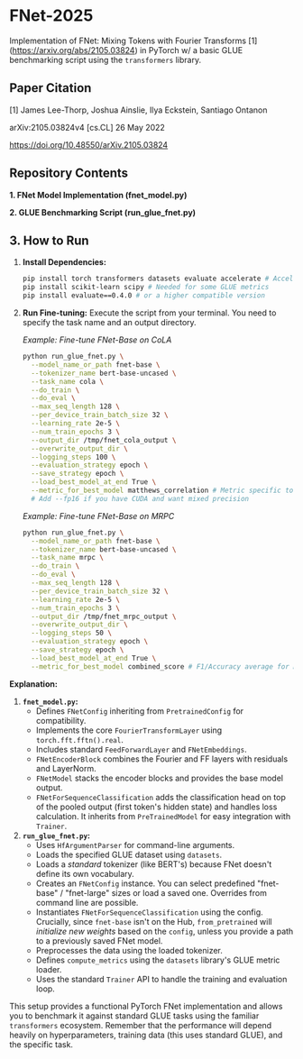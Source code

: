 # FNet-2025

Implementation of FNet: Mixing Tokens with Fourier Transforms [1] (https://arxiv.org/abs/2105.03824) in PyTorch w/ a basic GLUE benchmarking script using the `transformers` library.

## Paper Citation

[1] James Lee-Thorp, Joshua Ainslie, Ilya Eckstein, Santiago Ontanon

arXiv:2105.03824v4 [cs.CL] 26 May 2022 

https://doi.org/10.48550/arXiv.2105.03824

## Repository Contents

**1. FNet Model Implementation (fnet_model.py)**

**2. GLUE Benchmarking Script (run_glue_fnet.py)**

## 3. How to Run

1.  **Install Dependencies:**
    ```bash
    pip install torch transformers datasets evaluate accelerate # Accelerate needed for Trainer
    pip install scikit-learn scipy # Needed for some GLUE metrics
    pip install evaluate==0.4.0 # or a higher compatible version
    ```
2.  **Run Fine-tuning:** Execute the script from your terminal. You need to specify the task name and an output directory.

    *Example: Fine-tune FNet-Base on CoLA*
    ```bash
    python run_glue_fnet.py \
      --model_name_or_path fnet-base \
      --tokenizer_name bert-base-uncased \
      --task_name cola \
      --do_train \
      --do_eval \
      --max_seq_length 128 \
      --per_device_train_batch_size 32 \
      --learning_rate 2e-5 \
      --num_train_epochs 3 \
      --output_dir /tmp/fnet_cola_output \
      --overwrite_output_dir \
      --logging_steps 100 \
      --evaluation_strategy epoch \
      --save_strategy epoch \
      --load_best_model_at_end True \
      --metric_for_best_model matthews_correlation # Metric specific to CoLA
      # Add --fp16 if you have CUDA and want mixed precision
    ```

    *Example: Fine-tune FNet-Base on MRPC*
    ```bash
    python run_glue_fnet.py \
      --model_name_or_path fnet-base \
      --tokenizer_name bert-base-uncased \
      --task_name mrpc \
      --do_train \
      --do_eval \
      --max_seq_length 128 \
      --per_device_train_batch_size 32 \
      --learning_rate 2e-5 \
      --num_train_epochs 3 \
      --output_dir /tmp/fnet_mrpc_output \
      --overwrite_output_dir \
      --logging_steps 50 \
      --evaluation_strategy epoch \
      --save_strategy epoch \
      --load_best_model_at_end True \
      --metric_for_best_model combined_score # F1/Accuracy average for MRPC
    ```

**Explanation:**

1.  **`fnet_model.py`:**
    *   Defines `FNetConfig` inheriting from `PretrainedConfig` for compatibility.
    *   Implements the core `FourierTransformLayer` using `torch.fft.fftn().real`.
    *   Includes standard `FeedForwardLayer` and `FNetEmbeddings`.
    *   `FNetEncoderBlock` combines the Fourier and FF layers with residuals and LayerNorm.
    *   `FNetModel` stacks the encoder blocks and provides the base model output.
    *   `FNetForSequenceClassification` adds the classification head on top of the pooled output (first token's hidden state) and handles loss calculation. It inherits from `PreTrainedModel` for easy integration with `Trainer`.
2.  **`run_glue_fnet.py`:**
    *   Uses `HfArgumentParser` for command-line arguments.
    *   Loads the specified GLUE dataset using `datasets`.
    *   Loads a *standard* tokenizer (like BERT's) because FNet doesn't define its own vocabulary.
    *   Creates an `FNetConfig` instance. You can select predefined "fnet-base" / "fnet-large" sizes or load a saved one. Overrides from command line are possible.
    *   Instantiates `FNetForSequenceClassification` using the config. Crucially, since `fnet-base` isn't on the Hub, `from_pretrained` will *initialize new weights* based on the `config`, unless you provide a path to a previously saved FNet model.
    *   Preprocesses the data using the loaded tokenizer.
    *   Defines `compute_metrics` using the `datasets` library's GLUE metric loader.
    *   Uses the standard `Trainer` API to handle the training and evaluation loop.

This setup provides a functional PyTorch FNet implementation and allows you to benchmark it against standard GLUE tasks using the familiar `transformers` ecosystem. Remember that the performance will depend heavily on hyperparameters, training data (this uses standard GLUE), and the specific task.

